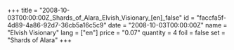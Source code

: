+++
title = "2008-10-03T00:00:00Z_Shards_of_Alara_Elvish_Visionary_[en]_false"
id = "faccfa5f-4d89-4a86-92d7-36cb5a16c5c9"
date = "2008-10-03T00:00:00Z"
name = "Elvish Visionary"
lang = ["en"]
price = "0.07"
quantity = 4
foil = false
set = "Shards of Alara"
+++
